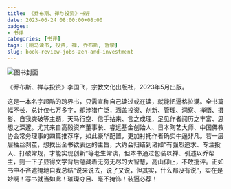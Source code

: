 ```yaml
---
title: 《乔布斯、禅与投资》书评
date: 2023-06-24 08:00:00+08:00
badges:
- 书评
categories: [书评]
tags: [响马读书, 投资, 禅, 乔布斯, 哲学]
slug: book-review-jobs-zen-and-investment
---
```


<div class="p-3 text-center">
  <img class="img-fluid" src="/images/2023/0624/book-cover.png" alt="图书封面" style="max-width:400px; max-height:400px;">
</div>

《乔布斯、禅与投资》李国飞，宗教文化出版社，2023年5月出版。

这是一本名字超酷的跨界书，只需宣称自己读过或在读，就能把逼格拉满。全书篇幅不长，总计仅七万多字，却涉猎广泛，涵盖投资、创新、管理、洞察、禅悟、摄影、自我突破等主题，天马行空、信手拈来、言之成理，足见作者阅历之丰富、思想之深邃。尤其来自高毅资产董事长、睿远基金创始人、日本陶艺大师、中国佛教协会常务理事的四篇推荐序，如此豪华配置，更加衬托作者确实牛逼非凡。若一层层抽丝剥茧，想找出全书欲表达的主旨，大约会归结到诸如“有强烈追求、专注投入、打破常规，才能实现创新”等老生常谈，但本书通过包装以禅、引述以乔帮主，则一下子显得文字背后隐藏着无穷无尽的大智慧，高山仰止，不敢批评。正如书中不吝遮掩地自我总结“说来说去，说了又说，但其实，什么都没有说”，实在是妙啊！写书就当如此！璀璨夺目、毫不掩饰！装逼必荐！
